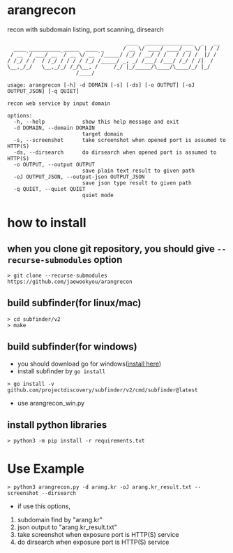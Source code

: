 # arangrecon
recon with subdomain listing, port scanning, dirsearch
```
                                      ____  ________________  _   __
  ____ __________ _____  ____ _      / __ \/ ____/ ____/ __ \/ | / /
 / __ `/ ___/ __ `/ __ \/ __ `/_____/ /_/ / __/ / /   / / / /  |/ / 
/ /_/ / /  / /_/ / / / / /_/ /_____/ _, _/ /___/ /___/ /_/ / /|  /  
\__,_/_/   \__,_/_/ /_/\__, /     /_/ |_/_____/\____/\____/_/ |_/   
                      /____/                                        

usage: arangrecon [-h] -d DOMAIN [-s] [-ds] [-o OUTPUT] [-oJ OUTPUT_JSON] [-q QUIET]

recon web service by input domain

options:
  -h, --help            show this help message and exit
  -d DOMAIN, --domain DOMAIN
                        target domain
  -s, --screenshot      take screenshot when opened port is assumed to HTTP(S)
  -ds, --dirsearch      do dirsearch when opened port is assumed to HTTP(S)
  -o OUTPUT, --output OUTPUT
                        save plain text result to given path
  -oJ OUTPUT_JSON, --output-json OUTPUT_JSON
                        save json type result to given path
  -q QUIET, --quiet QUIET
                        quiet mode
```

# how to install

## when you clone git repository, you should give `--recurse-submodules` option
```
> git clone --recurse-submodules https://github.com/jaewookyou/arangrecon
```

## build subfinder(for linux/mac)
```
> cd subfinder/v2
> make
```
## build subfinder(for windows)
 * you should download go for windows([install here](https://go.dev/dl/))
 * install subfinder by `go install`
```
> go install -v github.com/projectdiscovery/subfinder/v2/cmd/subfinder@latest
```
 * use arangrecon_win.py

## install python libraries
```
> python3 -m pip install -r requirements.txt
```

# Use Example

```
> python3 arangrecon.py -d arang.kr -oJ arang.kr_result.txt --screenshot --dirsearch
```
- if use this options,
1. subdomain find by "arang.kr"
2. json output to "arang.kr_result.txt"
3. take screenshot when exposure port is HTTP(S) service
4. do dirsearch when exposure port is HTTP(S) service
